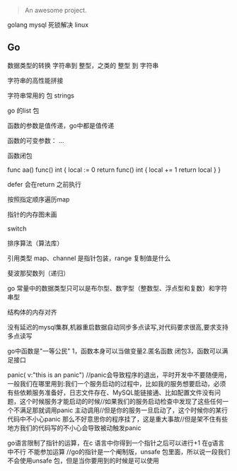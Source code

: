 
> An awesome project.

golang mysql 死锁解决 linux

## Go

数据类型的转换
字符串到 整型，之类的
整型 到 字符串


字符串的高性能拼接

字符串常用的 包 strings


go 的list 包


函数的参数是值传递，go中都是值传递

函数的可变参数： ...

函数闭包

func aa() func() int {
	local := 0
	return func() int {
		local += 1
		return local
	}
}


defer 会在return 之前执行

按照指定顺序遍历map


指针的内存图未画

switch 

排序算法（算法库）

引用类型 map、channel 是指针包装，range 复制值是什么

斐波那契数列（递归）

go 常量中的数据类型只可以是布尔型、数字型（整数型、浮点型和复数）和字符串型

结构体的内存对齐



没有延迟的mysql集群,机器重启数据自动同步多点读写,对代码要求很高,要求支持多点读写

go中函数是"一等公民"
1，函数本身可以当做变量2.匿名函数 闭包3，函数可以满足接口

panic( v:"this is an panic") //panic会导致程序的退出，平时开发中不要随便用，一般我们在哪里用到:我们一个服务启动的过程中，比如我的服务想要启动，必须有些依赖服务准备好，日志文件存在、MySQL能链接通、比如配置文件没有问题，这个时候服务才能启动的时候//如果我们的服务启动检查中发现了这些任何一个不满足那就调用panic 主动调用//但是你的服务一旦启动了，这个时候你的某行代码中不小心panic 那么不好意思你的程序挂了，这是重大事故//但是架不住有些地方我们的代码写的不小心会导致被动触发panic


go语言限制了指针的运算，在c 语言中你得到一个指针之后可以进行+1 在g语言中不行 不能参加运算
//go的指针是一个阉制版，unsafe 包里面，所以说一段我们不会使用unsafe 包，但是当你要用到的时候是可以使用
